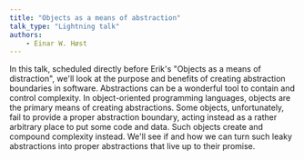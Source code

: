 ```yaml
---
title: "Objects as a means of abstraction"
talk_type: "Lightning talk"
authors:
    - Einar W. Høst
---
```

In this talk, scheduled directly before Erik's "Objects as a means of distraction", we'll look at the purpose and benefits of creating abstraction boundaries in software. Abstractions can be a wonderful tool to contain and control complexity. In object-oriented programming languages, objects are the primary means of creating abstractions. Some objects, unfortunately, fail to provide a proper abstraction boundary, acting instead as a rather arbitrary place to put some code and data. Such objects create and compound complexity instead. We'll see if and how we can turn such leaky abstractions into proper abstractions that live up to their promise.
